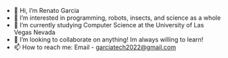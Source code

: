 - 👋 Hi, I’m Renato Garcia
- 👀 I’m interested in programming, robots, insects, and science as a whole
- 🌱 I’m currently studying Computer Science at the University of Las Vegas Nevada
- 💞️ I’m looking to collaborate on anything! Im always willing to learn!
- 📫 How to reach me: Email - garciatech2022@gmail.com

<!---
GarciaTech2022/GarciaTech2022 is a ✨ special ✨ repository because its `README.md` (this file) appears on your GitHub profile.
You can click the Preview link to take a look at your changes.
--->

